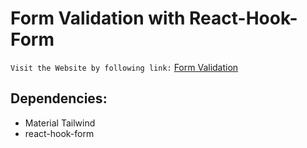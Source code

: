 # Form Validation with React-Hook-Form

`Visit the Website by following link:` [Form Validation](https://form-validation-react-hook-form.vercel.app/)

## Dependencies:

- Material Tailwind
- react-hook-form
